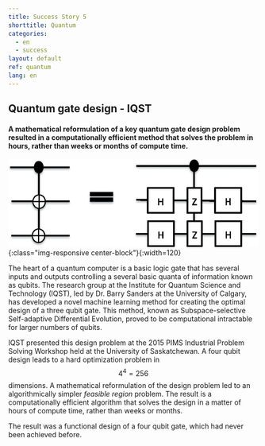 ```yaml
---
title: Success Story 5
shorttitle: Quantum
categories:
  - en
  - success
layout: default
ref: quantum
lang: en
---
```


## Quantum gate design - IQST

#### A mathematical reformulation of a key quantum gate design problem resulted in a computationally efficient method that solves the problem in hours, rather than weeks or months of compute time.

![Qgate](/img/portfolio/QuantumGate.png){:class="img-responsive center-block"}{:width=120}

The heart of a quantum computer is a basic logic gate that has several inputs
and outputs controlling a several basic quanta of information known as
qubits. The research group at the Institute for Quantum Science and Technology (IQST),
led by Dr. Barry Sanders at the University of Calgary, has developed a novel
machine learning method for creating the optimal design of a three qubit gate. This method, known as Subspace-selective Self-adaptive Differential
Evolution,  proved to be computational intractable for larger numbers of qubits.

IQST presented this design
problem at the 2015 PIMS Industrial Problem Solving Workshop held at the
University of Saskatchewan.  A four qubit design leads to a hard optimization
problem in $$4^4 = 256$$  dimensions. A mathematical reformulation of the
design problem led to an algorithmically simpler *feasible region* problem. The
result is a computationally efficient algorithm that solves the design in a
matter of hours of compute time, rather than weeks or months. 

The result was a functional design of a four qubit gate, which had never been achieved before.
